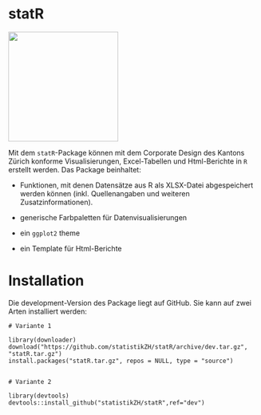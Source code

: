 # statR 

<p align="left">
<img src="https://raw.githubusercontent.com/statistikZH/statR/dev/inst/extdata/Stempel_STAT-01.png" alt="" width="220"/>

Mit dem `statR`-Package können mit dem Corporate Design des Kantons Zürich konforme Visualisierungen, Excel-Tabellen und Html-Berichte in `R` erstellt werden. Das Package beinhaltet:


- Funktionen, mit denen Datensätze aus R als XLSX-Datei abgespeichert werden können (inkl. Quellenangaben und weiteren Zusatzinformationen).

- generische Farbpaletten für Datenvisualisierungen

- ein `ggplot2` theme

- ein Template für Html-Berichte


# Installation

Die development-Version des Package liegt auf GitHub. Sie kann auf zwei Arten installiert werden:

```
# Variante 1

library(downloader)
download("https://github.com/statistikZH/statR/archive/dev.tar.gz", "statR.tar.gz")
install.packages("statR.tar.gz", repos = NULL, type = "source")


# Variante 2

library(devtools)
devtools::install_github("statistikZH/statR",ref="dev")
```







